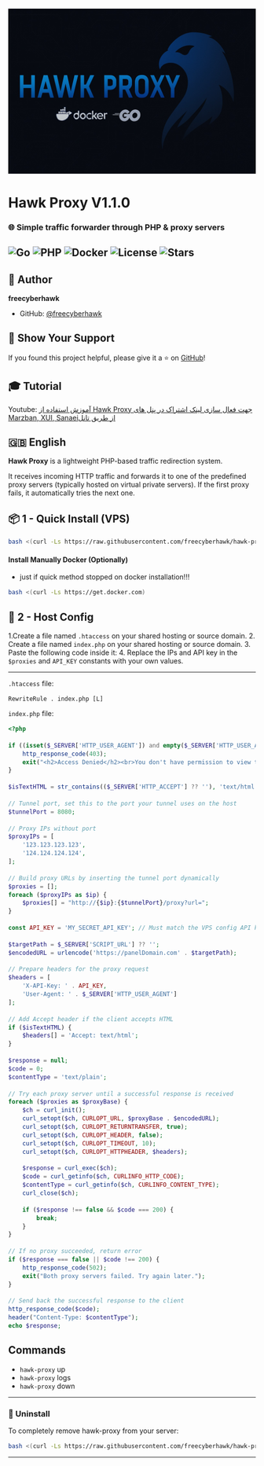 ![Hawk proxy](inc/hawk-proxy.jpg)

# Hawk Proxy V1.1.0

### 🌐 Simple traffic forwarder through PHP & proxy servers

![Go](https://img.shields.io/badge/Made%20with-Go-blue?logo=go&logoColor=white)
![PHP](https://img.shields.io/badge/Works%20with-PHP-777bb4?logo=php&logoColor=white)
![Docker](https://img.shields.io/badge/Dockerized-yes-blue?logo=docker)
![License](https://img.shields.io/github/license/freecyberhawk/hawk-proxy)
![Stars](https://img.shields.io/github/stars/freecyberhawk/hawk-proxy?style=social)
---

## 👤 Author

**freecyberhawk**

- GitHub: [@freecyberhawk](https://github.com/freecyberhawk)

## 🌟 Show Your Support

If you found this project helpful, please give it a ⭐️ on [GitHub](https://github.com/freecyberhawk/hawk-proxy)!

## 🎓 Tutorial
Youtube: [آموزش استفاده از Hawk Proxy جهت فعال سازی لینک اشتراک در پنل های Marzban, XUI, Sanaeiاز طریق تانل](https://www.youtube.com/watch?v=dkmnuFv4_vE)

## 🇬🇧 English

**Hawk Proxy** is a lightweight PHP-based traffic redirection system.

It receives incoming HTTP traffic and forwards it to one of the predefined proxy servers (typically hosted on virtual private servers). If the first proxy fails, it automatically tries the next one.

## 📦 1 - Quick Install (VPS)

```bash
bash <(curl -Ls https://raw.githubusercontent.com/freecyberhawk/hawk-proxy/main/install.sh)
````


#### Install Manually Docker (Optionally)
- just if quick method stopped on docker installation!!!
```bash
bash <(curl -Ls https://get.docker.com)
```


## 🔧 2 - Host Config

1.Create a file named `.htaccess` on your shared hosting or source domain.
2. Create a file named `index.php` on your shared hosting or source domain.
3. Paste the following code inside it:
4. Replace the IPs and API key in the `$proxies` and `API_KEY` constants with your own values.

---

`.htaccess` file:
```text
RewriteRule . index.php [L]
```
`index.php` file:

```php
<?php

if ((isset($_SERVER['HTTP_USER_AGENT']) and empty($_SERVER['HTTP_USER_AGENT'])) or !isset($_SERVER['HTTP_USER_AGENT'])){
    http_response_code(403);
    exit("<h2>Access Denied</h2><br>You don't have permission to view this site.<br>Error code:403 forbidden");
}

$isTextHTML = str_contains(($_SERVER['HTTP_ACCEPT'] ?? ''), 'text/html');

// Tunnel port, set this to the port your tunnel uses on the host
$tunnelPort = 8080;

// Proxy IPs without port
$proxyIPs = [
    '123.123.123.123',
    '124.124.124.124',
];

// Build proxy URLs by inserting the tunnel port dynamically
$proxies = [];
foreach ($proxyIPs as $ip) {
    $proxies[] = "http://{$ip}:{$tunnelPort}/proxy?url=";
}

const API_KEY = 'MY_SECRET_API_KEY'; // Must match the VPS config API key

$targetPath = $_SERVER['SCRIPT_URL'] ?? '';
$encodedURL = urlencode('https://panelDomain.com' . $targetPath);

// Prepare headers for the proxy request
$headers = [
    'X-API-Key: ' . API_KEY,
    'User-Agent: ' . $_SERVER['HTTP_USER_AGENT']
];

// Add Accept header if the client accepts HTML
if ($isTextHTML) {
    $headers[] = 'Accept: text/html';
}

$response = null;
$code = 0;
$contentType = 'text/plain';

// Try each proxy server until a successful response is received
foreach ($proxies as $proxyBase) {
    $ch = curl_init();
    curl_setopt($ch, CURLOPT_URL, $proxyBase . $encodedURL);
    curl_setopt($ch, CURLOPT_RETURNTRANSFER, true);
    curl_setopt($ch, CURLOPT_HEADER, false);
    curl_setopt($ch, CURLOPT_TIMEOUT, 10);
    curl_setopt($ch, CURLOPT_HTTPHEADER, $headers);

    $response = curl_exec($ch);
    $code = curl_getinfo($ch, CURLINFO_HTTP_CODE);
    $contentType = curl_getinfo($ch, CURLINFO_CONTENT_TYPE);
    curl_close($ch);

    if ($response !== false && $code === 200) {
        break;
    }
}

// If no proxy succeeded, return error
if ($response === false || $code !== 200) {
    http_response_code(502);
    exit("Both proxy servers failed. Try again later.");
}

// Send back the successful response to the client
http_response_code($code);
header("Content-Type: $contentType");
echo $response;
```

## Commands

- `hawk-proxy` up
- `hawk-proxy` logs 
- `hawk-proxy` down

---

### 🚫 Uninstall

To completely remove hawk-proxy from your server:

```bash
bash <(curl -Ls https://raw.githubusercontent.com/freecyberhawk/hawk-proxy/main/uninstall.sh)
```
---
